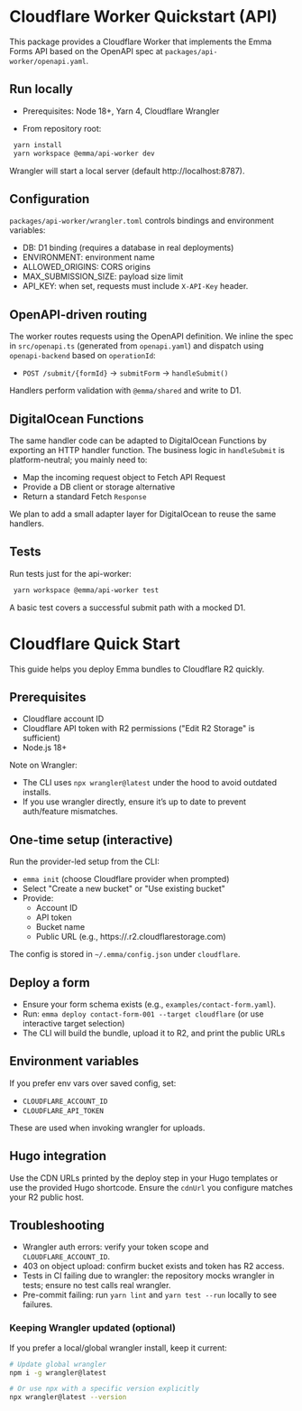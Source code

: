 # Cloudflare Worker Quickstart (API)

This package provides a Cloudflare Worker that implements the Emma Forms API based on the OpenAPI spec at `packages/api-worker/openapi.yaml`.

## Run locally

- Prerequisites: Node 18+, Yarn 4, Cloudflare Wrangler

- From repository root:

```bash
 yarn install
 yarn workspace @emma/api-worker dev
```

Wrangler will start a local server (default http://localhost:8787).

## Configuration

`packages/api-worker/wrangler.toml` controls bindings and environment variables:

- DB: D1 binding (requires a database in real deployments)
- ENVIRONMENT: environment name
- ALLOWED_ORIGINS: CORS origins
- MAX_SUBMISSION_SIZE: payload size limit
- API_KEY: when set, requests must include `X-API-Key` header.

## OpenAPI-driven routing

The worker routes requests using the OpenAPI definition. We inline the spec in `src/openapi.ts` (generated from `openapi.yaml`) and dispatch using `openapi-backend` based on `operationId`:

- `POST /submit/{formId}` -> `submitForm` -> `handleSubmit()`

Handlers perform validation with `@emma/shared` and write to D1.

## DigitalOcean Functions

The same handler code can be adapted to DigitalOcean Functions by exporting an HTTP handler function. The business logic in `handleSubmit` is platform-neutral; you mainly need to:

- Map the incoming request object to Fetch API Request
- Provide a DB client or storage alternative
- Return a standard Fetch `Response`

We plan to add a small adapter layer for DigitalOcean to reuse the same handlers.

## Tests

Run tests just for the api-worker:

```bash
 yarn workspace @emma/api-worker test
```

A basic test covers a successful submit path with a mocked D1.
# Cloudflare Quick Start

This guide helps you deploy Emma bundles to Cloudflare R2 quickly.

## Prerequisites

- Cloudflare account ID
- Cloudflare API token with R2 permissions ("Edit R2 Storage" is sufficient)
- Node.js 18+

Note on Wrangler:

- The CLI uses `npx wrangler@latest` under the hood to avoid outdated installs.
- If you use wrangler directly, ensure it’s up to date to prevent auth/feature mismatches.

## One-time setup (interactive)

Run the provider-led setup from the CLI:

- `emma init` (choose Cloudflare provider when prompted)
- Select "Create a new bucket" or "Use existing bucket"
- Provide:
  - Account ID
  - API token
  - Bucket name
  - Public URL (e.g., https://<bucket>.r2.cloudflarestorage.com)

The config is stored in `~/.emma/config.json` under `cloudflare`.

## Deploy a form

- Ensure your form schema exists (e.g., `examples/contact-form.yaml`).
- Run: `emma deploy contact-form-001 --target cloudflare` (or use interactive target selection)
- The CLI will build the bundle, upload it to R2, and print the public URLs

## Environment variables

If you prefer env vars over saved config, set:

- `CLOUDFLARE_ACCOUNT_ID`
- `CLOUDFLARE_API_TOKEN`

These are used when invoking wrangler for uploads.

## Hugo integration

Use the CDN URLs printed by the deploy step in your Hugo templates or use the provided Hugo shortcode. Ensure the `cdnUrl` you configure matches your R2 public host.

## Troubleshooting

- Wrangler auth errors: verify your token scope and `CLOUDFLARE_ACCOUNT_ID`.
- 403 on object upload: confirm bucket exists and token has R2 access.
- Tests in CI failing due to wrangler: the repository mocks wrangler in tests; ensure no test calls real wrangler.
- Pre-commit failing: run `yarn lint` and `yarn test --run` locally to see failures.

### Keeping Wrangler updated (optional)

If you prefer a local/global wrangler install, keep it current:

```bash
# Update global wrangler
npm i -g wrangler@latest

# Or use npx with a specific version explicitly
npx wrangler@latest --version
```
